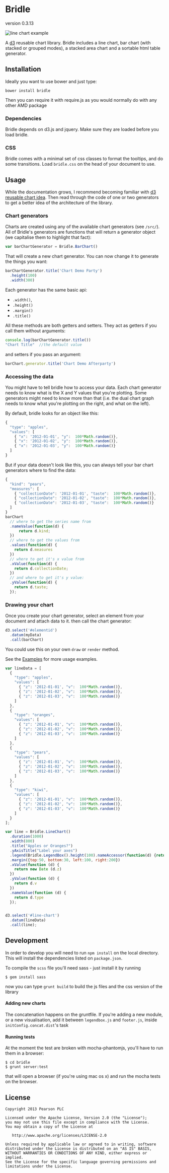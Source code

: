 Bridle 
======
version 0.3.13

![line chart example](https://dl.dropboxusercontent.com/u/68514/bridle_line_chart_ex.png "line chart example")

A [d3](https://github.com/mbostock/d3) reusable chart library. Bridle includes a line chart, bar chart (with stacked or grouped modes), a stacked area chart and a sortable html table generator. 

## Installation

Ideally you want to use bower and just type:
```
bower install bridle
```

Then you can require it with require.js as you would normally do with any other AMD package

### Dependencies
Bridle depends on d3.js and jquery. Make sure they are loaded before you load bridle.

### CSS
Bridle comes with a minimal set of css classes to format the tooltips, and do some transitions. Load `bridle.css` on the head of your document to use.

## Usage
While the documentation grows, I recommend becoming familiar with [d3 reusable chart idea](http://bost.ocks.org/mike/chart/). Then read through the code of one or two generators to get a better idea of the architecture of the library.

### Chart generators
Charts are created using any of the available chart generators (see `/src/`). All of Bridle's generators are functions that will return a generator object (we capitalise them to highlight that fact):

```javascript
var barChartGenerator = Bridle.BarChart()
```
That will create a new chart generator. You can now change it to generate the things you want:

```javascript
barChartGenerator.title('Chart Demo Party')
  .height(100)
  .width(300)
```
Each generator has the same basic api:
* `.width()`, 
* `.height()`
* `.margin()`
* `.title()`

All these methods are both getters and setters. They act as getters if you call them without arguments:
```javascript
console.log(barChartGenerator.title())
"Chart Title"  //the default value
```
and setters if you pass an argument:
```javascript
barChart.generator.title('Chart Demo Afterparty')
```

### Accessing the data
You might have to tell bridle how to access your data. Each chart generator needs to know what is the X and Y values that you're plotting. Some generators might need to know more than that (i.e. the dual chart graph needs to know what you're plotting on the right, and what on the left). 

By default, bridle looks for an object like this:
```javascript
{
  "type": "apples",
  "values": [
    { "x": '2012-01-01', "y":  100*Math.random()},
    { "x": '2012-01-02', "y":  100*Math.random()},
    { "x": '2012-01-03', "y":  100*Math.random()}
  ]
}
```

But if your data doesn't look like this, you can always tell your bar chart generators where to find the data:

```javascript
{
  "kind": "pears",
  "measures": [
    { "collectionDate": '2012-01-01', "taste":  100*Math.random()},
    { "collectionDate": '2012-01-02', "taste":  100*Math.random()},
    { "collectionDate": '2012-01-03', "taste":  100*Math.random()}
  ]
}
barChart
  // where to get the series name from
  .nameValue(function(d) {
      return d.kind;
  })
  // where to get the values from 
  .values(function(d) {
    return d.measures
  })
  // where to get it's x value from
  .xValue(function(d) { 
    return d.collectionDate;
  })
  // and where to get it's y value:
  .yValue(function(d) {
    return d.taste;
  });
```

### Drawing your chart
Once you create your chart generator, select an element from your document and attach data to it. then call the chart generator:

```javascript
d3.select('#elementid')
  .datum(myData)
  .call(barChart)
```

You could use this on your own `draw` or `render` method.

See the [Examples](http://pearson-enabling-technologies.github.io/bridle/examples/) for more usage examples.



```js
var lineData = [
  {
    "type": "apples",
    "values": [
      { "z": '2012-01-01', "v":  100*Math.random()},
      { "z": '2012-01-02', "v":  100*Math.random()},
      { "z": '2012-01-03', "v":  100*Math.random()}
    ]
  },
  {  
    "type": "oranges",
    "values": [
      { "z": '2012-01-01', "v":  100*Math.random()},
      { "z": '2012-01-02', "v":  100*Math.random()},
      { "z": '2012-01-03', "v":  100*Math.random()}
    ]
  },
  {
    "type": "pears",
    "values": [
      { "z": '2012-01-01', "v":  100*Math.random()},
      { "z": '2012-01-02', "v":  100*Math.random()},
      { "z": '2012-01-03', "v":  100*Math.random()}
    ]
  },
  {  
    "type": "kiwi",
    "values": [
      { "z": '2012-01-01', "v":  100*Math.random()},
      { "z": '2012-01-02', "v":  100*Math.random()},
      { "z": '2012-01-03', "v":  100*Math.random()}
    ]
  }  
];

var line = Bridle.LineChart()
  .duration(1000)
  .width(800)
  .title("Apples or Oranges?")
  .yAxisTitle("Label your axes")
  .legend(Bridle.LegendBox().height(100).nameAccessor(function(d) {return d.type}))
  .margin({top:50, bottom:30, left:100, right:200})
  .xValue(function (d) {
    return new Date (d.z)
  })
  .yValue(function (d) {
    return d.v
  })
  .nameValue(function (d) {
    return d.type
  });


d3.select('#line-chart')
  .datum(lineData)
  .call(line);
```

## Development

In order to develop you will need to run `npm install` on the local directory. This will install the dependencies listed on `package.json`. 

To compile the `scss` file you'll need sass - just install it by running 
```
$ gem install sass
```

now you can type `grunt build` to build the js files and the css version of the library

#### Adding new charts
The concatenation happens on the gruntfile. If you're adding a new module, or a new visualisation, add it between `legendbox.js` and `footer.js`, inside `initConfig.concat.dist`'s task


#### Running tests
At the moment the test are broken with mocha-phantomjs, you'll have to run them in a browser:

```
$ cd bridle
$ grunt server:test
```
that will open a browser (if you're using mac os x) and run the mocha tests on the browser. 

## License

    Copyright 2013 Pearson PLC

    Licensed under the Apache License, Version 2.0 (the "License");
    you may not use this file except in compliance with the License.
    You may obtain a copy of the License at

       http://www.apache.org/licenses/LICENSE-2.0

    Unless required by applicable law or agreed to in writing, software
    distributed under the License is distributed on an "AS IS" BASIS,
    WITHOUT WARRANTIES OR CONDITIONS OF ANY KIND, either express or implied.
    See the License for the specific language governing permissions and
    limitations under the License.



